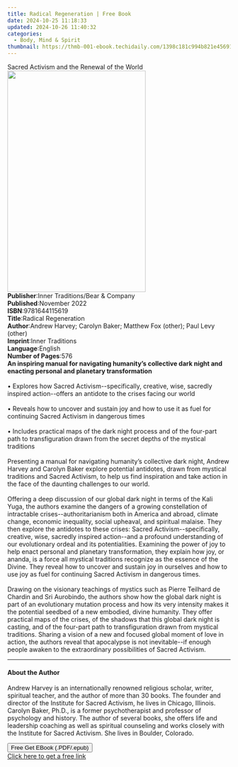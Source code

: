 ```yaml
---
title: Radical Regeneration | Free Book
date: 2024-10-25 11:18:33
updated: 2024-10-26 11:40:32
categories:
  - Body, Mind & Spirit
thumbnail: https://thmb-001-ebook.techidaily.com/1398c181c994b821e45691faf529a21499e05a0894c07b1b868fcde09f90ce96.jpg
---
```

<main id="book-container">
  <div class="flex flex-col">
    <div class="book-brief flex-1 py-6 px-4 sm:p-6 md:py-10 md:px-8">
      <!-- brief-->
      <div class="book-brief-main">
        Sacred Activism and the Renewal of the World
      </div>
    </div>
    <div
      class="book-meta-info flex-1 grid gap-4 col-start-1 col-end-3 row-start-1 sm:mb-6 sm:grid-cols-4 lg:gap-6 lg:col-start-2 lg:row-end-6 lg:row-span-6 lg:mb-0"
    >
      <div
        class="book-meta-info-left place-content-center mt-4 p-4 text-sm leading-6 col-start-2 col-span-2 dark:text-slate-400"
      >
        <img
          class="w-full h-500 object-cover rounded-lg sm:h-255 sm:col-span-2 lg:col-span-full"
          src="https://img-001-ebook.techidaily.com/227c2cbe425f3b9aae4cff5f8a4e15ff469d353e456db0525f5d548a0d97b862.jpg"
          alt=""
          width="312"
          height="500"
        />
      </div>
      <div
        class="book-meta-info-right mt-2 col-start-1 row-start-2 col-span-3 self-center"
      >
        <!-- meta data  -->
        <div class="flex flex-col px-4 md:px-8">
          <div class="flex-1">
            <strong>Publisher</strong>:<span class="px-2"
              >Inner Traditions/Bear &amp; Company</span
            >
          </div>
          <div class="flex-1">
            <strong>Published</strong>:<span class="px-2">November 2022</span>
          </div>
          <div class="flex-1">
            <strong>ISBN</strong>:<span class="px-2">9781644115619</span>
          </div>
          <div class="flex-1">
            <strong>Title</strong>:<span class="px-2"
              >Radical Regeneration</span
            >
          </div>
          <div class="flex-1">
            <strong>Author</strong>:<span class="px-2"
              >Andrew Harvey; Carolyn Baker; Matthew Fox (other); Paul Levy
              (other)</span
            >
          </div>
          <div class="flex-1">
            <strong>Imprint</strong>:<span class="px-2">Inner Traditions</span>
          </div>
          <div class="flex-1">
            <strong>Language</strong>:<span class="px-2">English</span>
          </div>
          <div class="flex-1">
            <strong>Number of Pages</strong>:<span class="px-2">576</span>
          </div>
        </div>
      </div>
    </div>
    <div class="book-description flex-1 py-6 px-4 sm:p-6 md:py-10 md:px-8">
      <div class="book-description-main">
        <div accordion-content="" id="description">
          <b
            >An inspiring manual for navigating humanity’s collective dark night
            and enacting personal and planetary transformation</b
          ><br /><br />• Explores how Sacred Activism--specifically, creative,
          wise, sacredly inspired action--offers an antidote to the crises
          facing our world<br /><br />• Reveals how to uncover and sustain joy
          and how to use it as fuel for continuing Sacred Activism in dangerous
          times<br /><br />• Includes practical maps of the dark night process
          and of the four-part path to transfiguration drawn from the secret
          depths of the mystical traditions<br /><br />Presenting a manual for
          navigating humanity’s collective dark night, Andrew Harvey and Carolyn
          Baker explore potential antidotes, drawn from mystical traditions and
          Sacred Activism, to help us find inspiration and take action in the
          face of the daunting challenges to our world. <br /><br />Offering a
          deep discussion of our global dark night in terms of the Kali Yuga,
          the authors examine the dangers of a growing constellation of
          intractable crises--authoritarianism both in America and abroad,
          climate change, economic inequality, social upheaval, and spiritual
          malaise. They then explore the antidotes to these crises: Sacred
          Activism--specifically, creative, wise, sacredly inspired action--and
          a profound understanding of our evolutionary ordeal and its
          potentialities. Examining the power of joy to help enact personal and
          planetary transformation, they explain how joy, or ananda, is a force
          all mystical traditions recognize as the essence of the Divine. They
          reveal how to uncover and sustain joy in ourselves and how to use joy
          as fuel for continuing Sacred Activism in dangerous times.
          <br /><br />Drawing on the visionary teachings of mystics such as
          Pierre Teilhard de Chardin and Sri Aurobindo, the authors show how the
          global dark night is part of an evolutionary mutation process and how
          its very intensity makes it the potential seedbed of a new embodied,
          divine humanity. They offer practical maps of the crises, of the
          shadows that this global dark night is casting, and of the four-part
          path to transfiguration drawn from mystical traditions. Sharing a
          vision of a new and focused global moment of love in action, the
          authors reveal that apocalypse is not inevitable--if enough people
          awaken to the extraordinary possibilities of Sacred Activism.
        </div>
        <div class="accordion-fader"></div>
      </div>
    </div>
    <div class="book-excerpts flex-1 py-6 px-4 sm:p-6 md:py-10 md:px-8">
      <!-- excerpts-->
      <div class="book-excerpts-main">
        <hr />
        <h4 class="placeholder placeholder-heading">
          <span>About the Author</span>
        </h4>
        <p>
          Andrew Harvey is an internationally renowned religious scholar,
          writer, spiritual teacher, and the author of more than 30 books. The
          founder and director of the Institute for Sacred Activism, he lives in
          Chicago, Illinois. Carolyn Baker, Ph.D., is a former psychotherapist
          and professor of psychology and history. The author of several books,
          she offers life and leadership coaching as well as spiritual
          counseling and works closely with the Institute for Sacred Activism.
          She lives in Boulder, Colorado.
        </p>
      </div>
    </div>
    <div
      class="book-about-author flex-1 py-6 px-4 sm:p-6 md:py-10 md:px-8"
    ></div>
    <div class="book-free-get flex-1 py-6 px-4 sm:p-6 md:py-10 md:px-8">
      <button
        id="btn-free-get"
        class="bg-blue-500 hover:bg-blue-700 text-white font-bold py-2 px-4 rounded"
      >
        Free Get EBook (.PDF/.epub)
      </button>
      <div id="countdown-display" class="px-2 text-lg mt-2"></div>
      <a
        id="free-link"
        class="hidden bg-blue-500 hover:bg-blue-700 text-white font-bold py-2 px-4 rounded"
        href="https://www.ebooks.com/en-us/book/210500806/radical-regeneration/andrew-harvey/"
        target="_blank"
        >Click here to get a free link</a
      >
    </div>
    <script>
      let countdownTime = 0;
      let countdownInterval = null;
      document
        .getElementById('btn-free-get')
        .addEventListener('click', startCountdown);
      function startCountdown() {
        countdownTime = new Date().getTime() + 60000 * 3;
        countdownInterval = setInterval(updateCountdown, 1000);
        document.getElementById('btn-free-get').disabled = true;
        document
          .getElementById('btn-free-get')
          .classList.add('bg-gray-500', 'cursor-not-allowed');
      }
      function updateCountdown() {
        let currentTime = new Date().getTime();
        let timeLeft = countdownTime - currentTime;
        let secondsLeft = Math.floor(timeLeft / 1000);
        document.getElementById('countdown-display').innerHTML =
          `Remaining time: ${secondsLeft} seconds.`;
        if (secondsLeft <= 0) {
          clearInterval(countdownInterval);
          document.getElementById('btn-free-get').classList.add('hidden');
          document.getElementById('free-link').classList.remove('hidden');
          document.getElementById('countdown-display').innerHTML = '';
        }
      }
    </script>
  </div>
</main>
